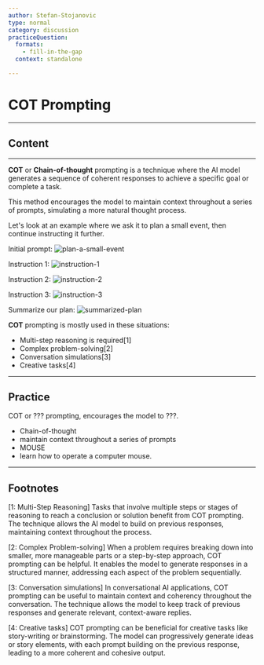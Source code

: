 ```yaml
---
author: Stefan-Stojanovic
type: normal
category: discussion
practiceQuestion:
  formats:
    - fill-in-the-gap
  context: standalone

---
```


# COT Prompting

---

## Content

---

**COT** or **Chain-of-thought** prompting is a technique where the AI model generates a sequence of coherent responses to achieve a specific goal or complete a task. 

This method encourages the model to maintain context throughout a series of prompts, simulating a more natural thought process. 

Let's look at an example where we ask it to plan a small event, then continue instructing it further.

Initial prompt:
![plan-a-small-event](https://img.enkipro.com/f8f406b06861ddb2ab62d0971dc1a258.png)

Instruction 1:
![instruction-1](https://img.enkipro.com/cfd7d8af6464013ecc4b0b98b0e99f54.png)

Instruction 2:
![instruction-2](https://img.enkipro.com/727ccaf5a8e3a3775f649fecba9bfa1c.png)

Instruction 3:
![instruction-3](https://img.enkipro.com/a2a245d37a35a41c39a9fb806c9da86f.png)

Summarize our plan:
![summarized-plan](https://img.enkipro.com/b24b9bda7bcec348fbdc4e2a383b6845.png)


**COT** prompting is mostly used in these situations:
- Multi-step reasoning is required[1]
- Complex problem-solving[2]
- Conversation simulations[3]
- Creative tasks[4]


---

## Practice

COT or ??? prompting, encourages the model to ???. 

- Chain-of-thought
- maintain context throughout a series of prompts
- MOUSE
- learn how to operate a computer mouse.

---
## Footnotes

[1: Multi-Step Reasoning]
Tasks that involve multiple steps or stages of reasoning to reach a conclusion or solution benefit from COT prompting. The technique allows the AI model to build on previous responses, maintaining context throughout the process.

[2: Complex Problem-solving]
When a problem requires breaking down into smaller, more manageable parts or a step-by-step approach, COT prompting can be helpful. It enables the model to generate responses in a structured manner, addressing each aspect of the problem sequentially.

[3: Conversation simulations]
In conversational AI applications, COT prompting can be useful to maintain context and coherency throughout the conversation. The technique allows the model to keep track of previous responses and generate relevant, context-aware replies.

[4: Creative tasks]
COT prompting can be beneficial for creative tasks like story-writing or brainstorming. The model can progressively generate ideas or story elements, with each prompt building on the previous response, leading to a more coherent and cohesive output.
